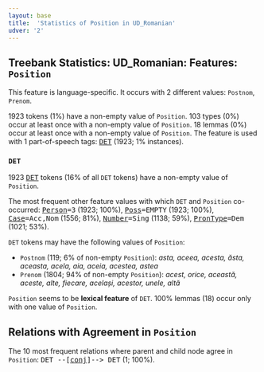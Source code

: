```yaml
---
layout: base
title:  'Statistics of Position in UD_Romanian'
udver: '2'
---
```


## Treebank Statistics: UD_Romanian: Features: `Position`

This feature is language-specific.
It occurs with 2 different values: `Postnom`, `Prenom`.

1923 tokens (1%) have a non-empty value of `Position`.
103 types (0%) occur at least once with a non-empty value of `Position`.
18 lemmas (0%) occur at least once with a non-empty value of `Position`.
The feature is used with 1 part-of-speech tags: <tt><a href="ro-pos-DET.html">DET</a></tt> (1923; 1% instances).

### `DET`

1923 <tt><a href="ro-pos-DET.html">DET</a></tt> tokens (16% of all `DET` tokens) have a non-empty value of `Position`.

The most frequent other feature values with which `DET` and `Position` co-occurred: <tt><a href="ro-feat-Person.html">Person</a></tt><tt>=3</tt> (1923; 100%), <tt><a href="ro-feat-Poss.html">Poss</a></tt><tt>=EMPTY</tt> (1923; 100%), <tt><a href="ro-feat-Case.html">Case</a></tt><tt>=Acc,Nom</tt> (1556; 81%), <tt><a href="ro-feat-Number.html">Number</a></tt><tt>=Sing</tt> (1138; 59%), <tt><a href="ro-feat-PronType.html">PronType</a></tt><tt>=Dem</tt> (1021; 53%).

`DET` tokens may have the following values of `Position`:

* `Postnom` (119; 6% of non-empty `Position`): <em>asta, aceea, acesta, ăsta, aceasta, acela, aia, aceia, acestea, astea</em>
* `Prenom` (1804; 94% of non-empty `Position`): <em>acest, orice, această, aceste, alte, fiecare, același, acestor, unele, altă</em>

`Position` seems to be **lexical feature** of `DET`. 100% lemmas (18) occur only with one value of `Position`.

## Relations with Agreement in `Position`

The 10 most frequent relations where parent and child node agree in `Position`:
<tt>DET --[<tt><a href="ro-dep-conj.html">conj</a></tt>]--> DET</tt> (1; 100%).

